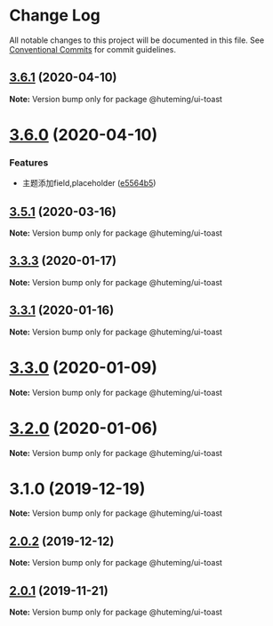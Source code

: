 # Change Log

All notable changes to this project will be documented in this file.
See [Conventional Commits](https://conventionalcommits.org) for commit guidelines.

## [3.6.1](https://github.com/huteming/huteming-ui/compare/v3.6.0...v3.6.1) (2020-04-10)

**Note:** Version bump only for package @huteming/ui-toast





# [3.6.0](https://github.com/huteming/huteming-ui/compare/v3.5.1...v3.6.0) (2020-04-10)


### Features

* 主题添加field,placeholder ([e5564b5](https://github.com/huteming/huteming-ui/commit/e5564b5544d48f9cb7b132b6cf5c54553a19c6a5))





## [3.5.1](https://github.com/huteming/huteming-ui/compare/v3.5.0...v3.5.1) (2020-03-16)

**Note:** Version bump only for package @huteming/ui-toast





## [3.3.3](https://github.com/huteming/huteming-ui/compare/v3.3.2...v3.3.3) (2020-01-17)

**Note:** Version bump only for package @huteming/ui-toast





## [3.3.1](https://github.com/huteming/huteming-ui/compare/v3.3.0...v3.3.1) (2020-01-16)

**Note:** Version bump only for package @huteming/ui-toast





# [3.3.0](https://github.com/huteming/huteming-ui/compare/v3.2.0...v3.3.0) (2020-01-09)

**Note:** Version bump only for package @huteming/ui-toast





# [3.2.0](https://github.com/huteming/huteming-ui/compare/v3.1.0...v3.2.0) (2020-01-06)

**Note:** Version bump only for package @huteming/ui-toast





# 3.1.0 (2019-12-19)

**Note:** Version bump only for package @huteming/ui-toast





## [2.0.2](https://github.com/huteming/huteming-ui/compare/@huteming/ui-toast@2.0.1...@huteming/ui-toast@2.0.2) (2019-12-12)

**Note:** Version bump only for package @huteming/ui-toast





## [2.0.1](https://github.com/huteming/huteming-ui/compare/@huteming/ui-toast@2.0.0...@huteming/ui-toast@2.0.1) (2019-11-21)

**Note:** Version bump only for package @huteming/ui-toast
